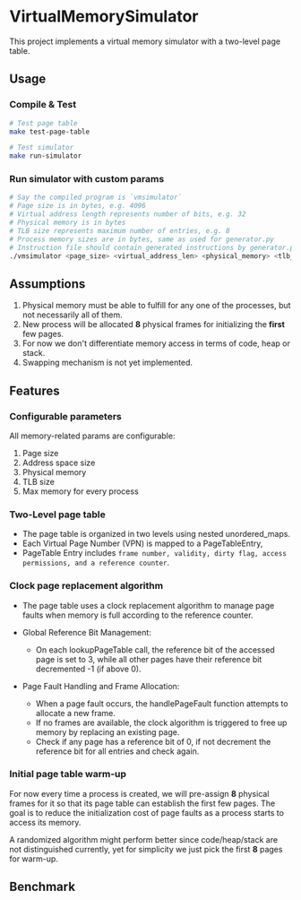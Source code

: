 # VirtualMemorySimulator

This project implements a virtual memory simulator with a two-level page table.

## Usage

### Compile & Test

```bash
# Test page table
make test-page-table

# Test simulator
make run-simulator
```

### Run simulator with custom params

```bash
# Say the compiled program is `vmsimulator`
# Page size is in bytes, e.g. 4096
# Virtual address length represents number of bits, e.g. 32
# Physical memory is in bytes
# TLB size represents maximum number of entries, e.g. 8
# Process memory sizes are in bytes, same as used for generator.py
# Instruction file should contain generated instructions by generator.py
./vmsimulator <page_size> <virtual_address_len> <physical_memory> <tlb_size> <process_memory_sizes> <instruction_file>
```

## Assumptions

1. Physical memory must be able to fulfill for any one of the processes, but not necessarily all of them.
2. New process will be allocated **8** physical frames for initializing the **first** few pages.
3. For now we don't differentiate memory access in terms of code, heap or stack.
4. Swapping mechanism is not yet implemented.

## Features

### Configurable parameters

All memory-related params are configurable:

1. Page size
2. Address space size
3. Physical memory
4. TLB size
5. Max memory for every process

### Two-Level page table

- The page table is organized in two levels using nested unordered_maps.
- Each Virtual Page Number (VPN) is mapped to a PageTableEntry,
- PageTable Entry includes `frame number, validity, dirty flag, access permissions, and a reference counter`.

### Clock page replacement algorithm

- The page table uses a clock replacement algorithm to manage page faults when memory is full according to the reference counter.
- Global Reference Bit Management:

  - On each lookupPageTable call, the reference bit of the accessed page is set to 3, while all other pages have their reference bit decremented -1 (if above 0).

- Page Fault Handling and Frame Allocation:
  - When a page fault occurs, the handlePageFault function attempts to allocate a new frame.
  - If no frames are available, the clock algorithm is triggered to free up memory by replacing an existing page.
  - Check if any page has a reference bit of 0, if not decrement the reference bit for all entries and check again.

### Initial page table warm-up

For now every time a process is created, we will pre-assign **8** physical frames for it so that its page table can establish the first few pages. The goal is to reduce the initialization cost of page faults as a process starts to access its memory.

A randomized algorithm might perform better since code/heap/stack are not distinguished currently, yet for simplicity we just pick the first **8** pages for warm-up.

## Benchmark
